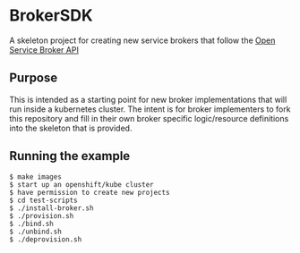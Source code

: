 # BrokerSDK

A skeleton project for creating new service brokers that follow the [Open Service Broker API](https://github.com/openservicebrokerapi/servicebroker)

## Purpose

This is intended as a starting point for new broker implementations that will run inside a kubernetes cluster.  The intent is for
broker implementers to fork this repository and fill in their own broker specific logic/resource definitions into the 
skeleton that is provided.

## Running the example

```
$ make images
$ start up an openshift/kube cluster
$ have permission to create new projects
$ cd test-scripts
$ ./install-broker.sh
$ ./provision.sh
$ ./bind.sh
$ ./unbind.sh
$ ./deprovision.sh
```
